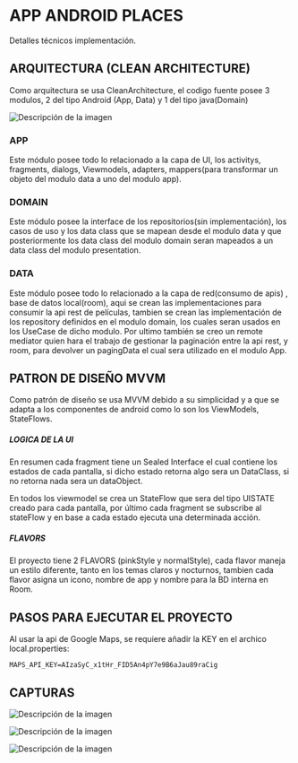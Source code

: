# APP ANDROID PLACES

Detalles técnicos implementación.

## ARQUITECTURA (CLEAN ARCHITECTURE)

Como arquitectura se usa CleanArchitecture, el codigo fuente posee 3 modulos, 2 del tipo Android (App, Data) y 1 del tipo java(Domain)

![Descripción de la imagen](https://github.com/android10/Sample-Data/raw/master/Android-CleanArchitecture-Kotlin/architecture/clean_architecture_reloaded_layers.png)


### APP

Este módulo posee todo lo relacionado a la capa de UI, los activitys, fragments, dialogs, Viewmodels, adapters, mappers(para transformar un objeto del modulo data a uno del modulo app).

### DOMAIN

Este módulo posee la interface de los repositorios(sin implementación), los casos de uso y los data class que se mapean desde el modulo data y que posteriormente los data class del modulo domain seran mapeados a un data class del modulo presentation.

### DATA

Este módulo posee todo lo relacionado a la capa de red(consumo de apis) , base de datos local(room), aqui se crean las implementaciones para consumir la api rest de películas, tambien se crean las implementación de los repository definidos en el modulo domain, los cuales seran usados en los UseCase de dicho modulo. Por ultimo también se creo un remote mediator quien hara el trabajo de gestionar la paginación entre la api rest, y room, para devolver un pagingData el cual sera utilizado en el modulo App.

## PATRON DE DISEÑO MVVM

Como patrón de diseño se usa MVVM debido a su simplicidad y a que se adapta a los componentes de android como lo son los ViewModels, StateFlows.

##### LOGICA DE LA UI

En resumen cada fragment tiene un Sealed Interface el cual contiene los estados de cada pantalla, si dicho estado retorna algo sera un DataClass, si no retorna nada sera un dataObject.

En todos los viewmodel se crea un StateFlow<UIState> que sera del tipo UISTATE creado para cada pantalla, por último cada fragment se subscribe al stateFlow y en base a cada estado ejecuta una determinada acción.

##### FLAVORS

El proyecto tiene 2 FLAVORS (pinkStyle y normalStyle), cada flavor maneja un estilo diferente, tanto en los temas claros y nocturnos, tambien cada flavor asigna un icono, nombre de app y nombre para la BD interna en Room.


## PASOS PARA EJECUTAR EL PROYECTO

Al usar la api de Google Maps, se requiere añadir la KEY en el archico local.properties:



    MAPS_API_KEY=AIzaSyC_x1tHr_FID5An4pY7e9B6aJau89raCig
    

## CAPTURAS

![Descripción de la imagen](https://i.ibb.co/mykTywK/screen1.png)

![Descripción de la imagen](https://i.ibb.co/pjwfdvX/screen2.png)

![Descripción de la imagen](https://i.ibb.co/8jGN97G/screen4.png)
